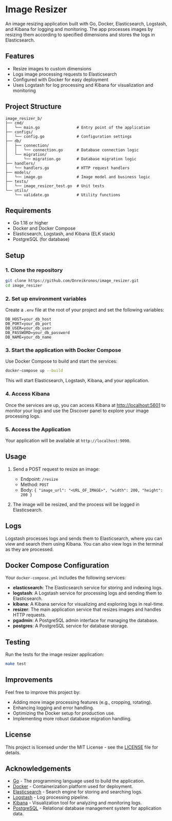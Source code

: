 # Image Resizer

An image resizing application built with Go, Docker, Elasticsearch, Logstash, and Kibana for logging and monitoring. The app processes images by resizing them according to specified dimensions and stores the logs in Elasticsearch.

## Features

- Resize images to custom dimensions
- Logs image processing requests to Elasticsearch
- Configured with Docker for easy deployment
- Uses Logstash for log processing and Kibana for visualization and monitoring

## Project Structure

```
image_resizer_b/
├── cmd/
│   └── main.go                # Entry point of the application
├── configs/
│   └── config.go              # Configuration settings
├── db/
│   ├── connection/
│   │   └── connection.go      # Database connection logic
│   └── migration/
│       └── migration.go       # Database migration logic
├── handlers/
│   └── handlers.go            # HTTP request handlers
├── models/
│   └── image.go               # Image model and business logic
├── tests/
│   └── image_resizer_test.go  # Unit tests
└── utils/
    └── validate.go            # Utility functions
```

## Requirements

- Go 1.18 or higher
- Docker and Docker Compose
- Elasticsearch, Logstash, and Kibana (ELK stack)
- PostgreSQL (for database)

## Setup

### 1. Clone the repository

```bash
git clone https://github.com/Dnreikronos/image_resizer.git
cd image_resizer
```

### 2. Set up environment variables

Create a `.env` file at the root of your project and set the following variables:

```
DB_HOST=your_db_host
DB_PORT=your_db_port
DB_USER=your_db_user
DB_PASSWORD=your_db_password
DB_NAME=your_db_name
```

### 3. Start the application with Docker Compose

Use Docker Compose to build and start the services:

```bash
docker-compose up --build
```

This will start Elasticsearch, Logstash, Kibana, and your application.

### 4. Access Kibana

Once the services are up, you can access Kibana at [http://localhost:5601](http://localhost:5601) to monitor your logs and use the Discover panel to explore your image processing logs.

### 5. Access the Application

Your application will be available at `http://localhost:9090`.

## Usage

1. Send a POST request to resize an image:
    - Endpoint: `/resize`
    - Method: `POST`
    - Body: `{ "image_url": "<URL_OF_IMAGE>", "width": 200, "height": 200 }`
  
2. The image will be resized, and the process will be logged in Elasticsearch.

## Logs

Logstash processes logs and sends them to Elasticsearch, where you can view and search them using Kibana. You can also view logs in the terminal as they are processed.

## Docker Compose Configuration

Your `docker-compose.yml` includes the following services:

- **elasticsearch**: The Elasticsearch service for storing and indexing logs.
- **logstash**: A Logstash service for processing logs and sending them to Elasticsearch.
- **kibana**: A Kibana service for visualizing and exploring logs in real-time.
- **resizer**: The main application service that resizes images and handles HTTP requests.
- **pgadmin**: A PostgreSQL admin interface for managing the database.
- **postgres**: A PostgreSQL service for database storage.

## Testing

Run the tests for the image resizer application:

```bash
make test
```

## Improvements

Feel free to improve this project by:

- Adding more image processing features (e.g., cropping, rotating).
- Enhancing logging and error handling.
- Optimizing the Docker setup for production use.
- Implementing more robust database migration handling.

## License

This project is licensed under the MIT License - see the [LICENSE](LICENSE) file for details.

## Acknowledgements

- [Go](https://golang.org/) - The programming language used to build the application.
- [Docker](https://www.docker.com/) - Containerization platform used for deployment.
- [Elasticsearch](https://www.elastic.co/elasticsearch/) - Search engine for storing and searching logs.
- [Logstash](https://www.elastic.co/logstash/) - Log processing pipeline.
- [Kibana](https://www.elastic.co/kibana/) - Visualization tool for analyzing and monitoring logs.
- [PostgreSQL](https://www.postgresql.org/) - Relational database management system for application data.
